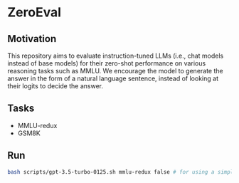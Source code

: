 # ZeroEval 


## Motivation

This repository aims to evaluate instruction-tuned LLMs (i.e., chat models instead of base models) for their zero-shot performance on various reasoning tasks such as MMLU. We encourage the model to generate the answer in the form of a natural language sentence, instead of looking at their logits to decide the answer. 

## Tasks 

- MMLU-redux 
- GSM8K



## Run 

```bash 
bash scripts/gpt-3.5-turbo-0125.sh mmlu-redux false # for using a simple no-cot template

```


<!-- 


bash scripts/Magpie-Pro-SFT-v0.1.sh mmlu-redux false
wait 
bash scripts/Meta-Llama-3-8B-Instruct.sh mmlu-redux false
wait 
bash scripts/Llama-3-8B-WildChat.sh mmlu-redux false
wait 
bash scripts/Llama-3-8B-Tulu-330K.sh mmlu-redux false
wait 
bash scripts/Llama-3-8B-OpenHermes-243K.sh  mmlu-redux false
wait 
bash scripts/Llama-3-8B-Ultrachat-200K.sh mmlu-redux false
wait 
 -->
